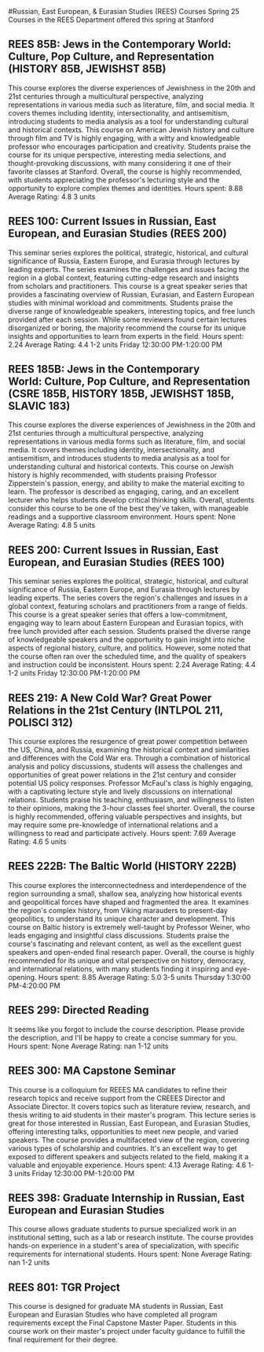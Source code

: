 #Russian, East European, & Eurasian Studies (REES) Courses Spring 25
Courses in the REES Department offered this spring at Stanford
## REES 85B: Jews in the Contemporary World:  Culture, Pop Culture, and Representation (HISTORY 85B, JEWISHST 85B)
This course explores the diverse experiences of Jewishness in the 20th and 21st centuries through a multicultural perspective, analyzing representations in various media such as literature, film, and social media. It covers themes including identity, intersectionality, and antisemitism, introducing students to media analysis as a tool for understanding cultural and historical contexts.
This course on American Jewish history and culture through film and TV is highly engaging, with a witty and knowledgeable professor who encourages participation and creativity. Students praise the course for its unique perspective, interesting media selections, and thought-provoking discussions, with many considering it one of their favorite classes at Stanford. Overall, the course is highly recommended, with students appreciating the professor's lecturing style and the opportunity to explore complex themes and identities.
Hours spent: 8.88
Average Rating: 4.8
3 units
## REES 100: Current Issues in Russian, East European, and Eurasian Studies (REES 200)
This seminar series explores the political, strategic, historical, and cultural significance of Russia, Eastern Europe, and Eurasia through lectures by leading experts. The series examines the challenges and issues facing the region in a global context, featuring cutting-edge research and insights from scholars and practitioners.
This course is a great speaker series that provides a fascinating overview of Russian, Eurasian, and Eastern European studies with minimal workload and commitments. Students praise the diverse range of knowledgeable speakers, interesting topics, and free lunch provided after each session. While some reviewers found certain lectures disorganized or boring, the majority recommend the course for its unique insights and opportunities to learn from experts in the field.
Hours spent: 2.24
Average Rating: 4.4
1-2 units
Friday 12:30:00 PM-1:20:00 PM
## REES 185B: Jews in the Contemporary World: Culture, Pop Culture, and Representation (CSRE 185B, HISTORY 185B, JEWISHST 185B, SLAVIC 183)
This course explores the diverse experiences of Jewishness in the 20th and 21st centuries through a multicultural perspective, analyzing representations in various media forms such as literature, film, and social media. It covers themes including identity, intersectionality, and antisemitism, and introduces students to media analysis as a tool for understanding cultural and historical contexts.
This course on Jewish history is highly recommended, with students praising Professor Zipperstein's passion, energy, and ability to make the material exciting to learn. The professor is described as engaging, caring, and an excellent lecturer who helps students develop critical thinking skills. Overall, students consider this course to be one of the best they've taken, with manageable readings and a supportive classroom environment.
Hours spent: None
Average Rating: 4.8
5 units
## REES 200: Current Issues in Russian, East European, and Eurasian Studies (REES 100)
This seminar series explores the political, strategic, historical, and cultural significance of Russia, Eastern Europe, and Eurasia through lectures by leading experts. The series covers the region's challenges and issues in a global context, featuring scholars and practitioners from a range of fields.
This course is a great speaker series that offers a low-commitment, engaging way to learn about Eastern European and Eurasian topics, with free lunch provided after each session. Students praised the diverse range of knowledgeable speakers and the opportunity to gain insight into niche aspects of regional history, culture, and politics. However, some noted that the course often ran over the scheduled time, and the quality of speakers and instruction could be inconsistent.
Hours spent: 2.24
Average Rating: 4.4
1-2 units
Friday 12:30:00 PM-1:20:00 PM
## REES 219: A New Cold War? Great Power Relations in the 21st Century (INTLPOL 211, POLISCI 312)
This course explores the resurgence of great power competition between the US, China, and Russia, examining the historical context and similarities and differences with the Cold War era. Through a combination of historical analysis and policy discussions, students will assess the challenges and opportunities of great power relations in the 21st century and consider potential US policy responses.
Professor McFaul's class is highly engaging, with a captivating lecture style and lively discussions on international relations. Students praise his teaching, enthusiasm, and willingness to listen to their opinions, making the 3-hour classes feel shorter. Overall, the course is highly recommended, offering valuable perspectives and insights, but may require some pre-knowledge of international relations and a willingness to read and participate actively.
Hours spent: 7.69
Average Rating: 4.6
5 units
## REES 222B: The Baltic World (HISTORY 222B)
This course explores the interconnectedness and interdependence of the region surrounding a small, shallow sea, analyzing how historical events and geopolitical forces have shaped and fragmented the area. It examines the region's complex history, from Viking marauders to present-day geopolitics, to understand its unique character and development.
This course on Baltic history is extremely well-taught by Professor Weiner, who leads engaging and insightful class discussions. Students praise the course's fascinating and relevant content, as well as the excellent guest speakers and open-ended final research paper. Overall, the course is highly recommended for its unique and vital perspective on history, democracy, and international relations, with many students finding it inspiring and eye-opening.
Hours spent: 8.85
Average Rating: 5.0
3-5 units
Thursday 1:30:00 PM-4:20:00 PM
## REES 299: Directed Reading
It seems like you forgot to include the course description. Please provide the description, and I'll be happy to create a concise summary for you.
Hours spent: None
Average Rating: nan
1-12 units
## REES 300: MA Capstone Seminar
This course is a colloquium for REEES MA candidates to refine their research topics and receive support from the CREEES Director and Associate Director. It covers topics such as literature review, research, and thesis writing to aid students in their master's program.
This lecture series is great for those interested in Russian, East European, and Eurasian Studies, offering interesting talks, opportunities to meet new people, and varied speakers. The course provides a multifaceted view of the region, covering various types of scholarship and countries. It's an excellent way to get exposed to different speakers and subjects related to the field, making it a valuable and enjoyable experience.
Hours spent: 4.13
Average Rating: 4.6
1-3 units
Friday 12:30:00 PM-1:20:00 PM
## REES 398: Graduate Internship in Russian, East European and Eurasian Studies
This course allows graduate students to pursue specialized work in an institutional setting, such as a lab or research institute. The course provides hands-on experience in a student's area of specialization, with specific requirements for international students.
Hours spent: None
Average Rating: nan
1-2 units
## REES 801: TGR Project
This course is designed for graduate MA students in Russian, East European and Eurasian Studies who have completed all program requirements except the Final Capstone Master Paper. Students in this course work on their master's project under faculty guidance to fulfill the final requirement for their degree.